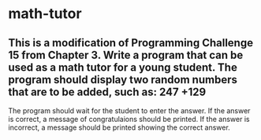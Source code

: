 # math-tutor
This is a modification of Programming Challenge 15 from Chapter 3. Write a program that can 
be used as a math tutor for a young student. The program should display two random numbers
that are to be added, such as: 
  247
 +129
 -----
 The program should wait for the student to enter the answer. If the answer is correct, a message of 
 congratulaions should be printed. If the answer is incorrect, a message should be printed
 showing the correct answer.
